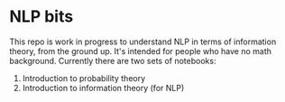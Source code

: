 # NLP bits

This repo is work in progress to understand NLP in terms of information theory, from the ground up. It's intended for people who have no math background. Currently there are two sets of notebooks:

1. Introduction to probability theory
2. Introduction to information theory (for NLP)